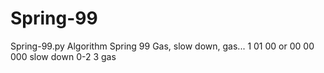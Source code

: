 # Spring-99
Spring-99.py
Algorithm Spring 99
Gas, slow down, gas...
1
01
00 or 00 00
000 slow down 0-2
3 gas
